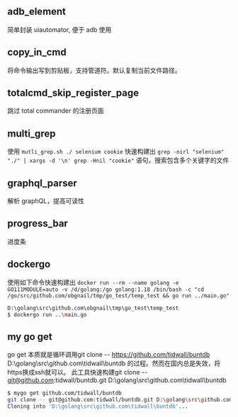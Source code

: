 ## adb_element

简单封装 uiautomator, 便于 adb 使用



## copy_in_cmd

将命令输出写到剪贴板，支持管道符。默认复制当前文件路径。



## totalcmd_skip_register_page

跳过 total commander 的注册页面



## multi_grep

使用 `mutli_grep.sh ./ selenium cookie` 快速构建出 `grep -nirl "selenium" "./" | xargs -d '\n' grep -Hnil "cookie"` 语句，搜索包含多个关键字的文件



## graphql_parser

解析 graphQL，提高可读性



## progress_bar

进度条


## dockergo

使用如下命令快速构建出 `docker run --rm --name golang -e GO111MODULE=auto -v /d/golang:/go golang:1.18 /bin/bash -c "cd /go/src/github.com/obgnail/tmp/go_test/temp_test && go run ../main.go"`
```bash
D:\golang\src\github.com\obgnail\tmp\go_test\temp_test
$ dockergo run ..\main.go
```


## my go get

go get 本质就是循环调用git clone -- https://github.com/tidwall/buntdb D:\golang\src\github.com\tidwall\buntdb 的过程。然而在国内总是失效，将https换成ssh就可以。
此工具快速构建git clone -- git@github.com:tidwall/buntdb.git D:\golang\src\github.com\tidwall\buntdb
```bash
$ mygo get github.com/tidwall/buntdb
git clone -- git@github.com:tidwall/buntdb.git D:\golang\src\github.com\tidwall\buntdb
Cloning into 'D:\golang\src\github.com\tidwall\buntdb'...
```